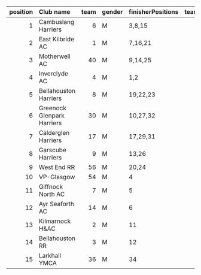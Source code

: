 |   position | Club name                  |   team | gender   | finisherPositions   |   teamPoints |   penaltyPoints |   totalPoints |   totalFinishers | Website                                    |
|-----------:|:---------------------------|-------:|:---------|:--------------------|-------------:|----------------:|--------------:|-----------------:|:-------------------------------------------|
|          1 | Cambuslang Harriers        |      6 | M        | 3,8,15              |           26 |               0 |            26 |                4 | https://cambuslangharriers.org/            |
|          2 | East Kilbride AC           |      1 | M        | 7,16,21             |           44 |               0 |            44 |                3 | http://www.ekac.org.uk/                    |
|          3 | Motherwell AC              |     40 | M        | 9,14,25             |           48 |               0 |            48 |                3 | https://motherwellac.com/                  |
|          4 | Inverclyde AC              |      4 | M        | 1,2                 |            3 |              45 |            48 |                2 | https://www.inverclydeac.org/              |
|          5 | Bellahouston Harriers      |      8 | M        | 19,22,23            |           64 |               0 |            64 |                6 | http://www.bellahoustonharriers.co.uk/     |
|          6 | Greenock Glenpark Harriers |     30 | M        | 10,27,32            |           69 |               0 |            69 |                3 | https://greenockglenparkharriers.com/      |
|          7 | Calderglen Harriers        |     17 | M        | 17,29,31            |           77 |               0 |            77 |                4 | http://www.calderglenharriers.org.uk/      |
|          8 | Garscube Harriers          |      9 | M        | 13,26               |           39 |              45 |            84 |                2 | https://www.garscubeharriers.org.uk/       |
|          9 | West End RR                |     56 | M        | 20,24               |           44 |              45 |            89 |                2 | https://www.westendroadrunners.co.uk/      |
|         10 | VP-Glasgow                 |     54 | M        | 4                   |            4 |              90 |            94 |                1 | https://www.vp-glasgow.com                 |
|         11 | Giffnock North AC          |      7 | M        | 5                   |            5 |              90 |            95 |                1 | https://www.giffnocknorth.co.uk/           |
|         12 | Ayr Seaforth AC            |     14 | M        | 6                   |            6 |              90 |            96 |                1 | https://www.ayrseaforth.co.uk/             |
|         13 | Kilmarnock H&AC            |      2 | M        | 11                  |           11 |              90 |           101 |                1 | http://www.kilmarnockharriers.com/         |
|         14 | Bellahouston RR            |      3 | M        | 12                  |           12 |              90 |           102 |                1 | https://www.bellahoustonroadrunners.co.uk/ |
|         15 | Larkhall YMCA              |     36 | M        | 34                  |           34 |              90 |           124 |                1 | https://www.larkhallymcaharriers.org       |